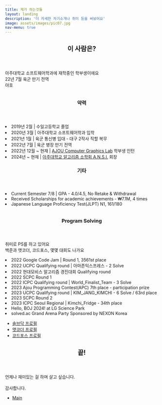 ```yaml
---
title: 제가 하는것들
layout: landing
description: '더 자세한 자기소개나 취미 등을 써놨어요'
image: assets/images/pic07.jpg
nav-menu: true
---
```


<!-- Main -->
<div id="main">

<!-- One -->
<section id="one">
	<div class="inner">
		<header class="major">
			<h2>이 사람은?</h2>
		</header>
		<p>
		아주대학교 소프트웨어학과에 재학중인 학부생이에요<br>
		22년 7월 육군 만기 전역<br>
		야호
		</p>
	</div>
</section>

<!-- Two -->
<section id="two" class="spotlights">
	<section>
		<a class="image">
			<img src="{% link assets/images/pic08.jpg %}" alt="" data-position="center center" />
		</a>
		<div class="content">
			<div class="inner">
				<header class="major">
					<h3>약력</h3>
				</header>
				<p>
				<li>
				2019년 2월 | 수일고등학교 졸업
				</li>
				<li>
				2020년 3월 | 아주대학교 소프트웨어학과 입학
				</li>
				<li>
				2021년 1월 | 육군 통신병 입대 - 대구 2작사 직할 복무
				</li>
				<li>
				2022년 7월 | 육군 병장 만기 전역
				</li>
				<li>
				2022년 12월 ~ 현재 | <a href = "http://cgl.ajou.ac.kr">AJOU Computer Graphics Lab</a> 학부생 인턴
				</li>
				<li>
				2024년 ~ 현재 | <a href = "http://ansi.ajou.club">아주대학교 알고리즘 소학회 A.N.S.I.</a> 회장
				</li>
				</p>
				<header class="major">
					<h3>기타</h3>
				</header>
				<p>
				<li>
				Current Semester 7/8 | GPA - 4.0/4.5, No Retake & Withdrawal
				</li>
				<li>
				Received Scholarships for academic achievements - ₩7.1M, 4 times
				</li>
				<li>
				Japanese Language Proficiency Test(JLPT) N1, 161/180
				</li>
				</p>
			</div>
		</div>
	</section>
	<section>
		<a class="image">
			<img src="{% link assets/images/pic09.jpg %}" alt="" data-position="top center" />
		</a>
		<div class="content">
			<div class="inner">
				<header class="major">
					<h3>Program Solving</h3>
				</header>
				<p>
				취미로 PS를 하고 있어요<br>
				백준과 앳코더, 코드포스, 몇몇 대회도 나가요<br>
				<li>
				2022 Google Code Jam | Round 1, 3561st place
				</li>
				<li>
				2022 UCPC Qualifying round | 아마존익스프레스 - 2 Solve
				</li>
				<li>
				2022 현대모비스 알고리즘 경진대회 Qualifying round
				</li>
				<li>
				2022 SCPC Round 1
				</li>
				<li>
				2022 ICPC Qualifying round | World_Finalist_Team - 3 Solve
				</li>
				<li>
				2023 Ajou Programming Contest(APC) 7th place - participation prize
				</li>
				<li>
				2023 UCPC Qualifying round | KIM_JANG_KIMCHI - 6 Solve / 63rd place
				</li>
				<li>
				2023 SCPC Round 2
				</li>
				<li>
				2023 ICPC Seoul Regional | Kimchi_Fridge - 34th place
				</li>
				<li>
				Hello, BOJ 2024! at LG Science Park
				</li>
				<li>
				solved.ac Grand Arena Party Sponsored by NEXON Korea
				</li>
				</p>
				<ul class="actions">
					<li><a href="https://solved.ac/profile/dbrua1222" class="button">솔브닥 프로필</a></li>
					<li><a href="https://atcoder.jp/users/RyuZU_" class="button">앳코더 프로필</a></li>
					<li><a href="https://codeforces.com/profile/RyuZU" class="button">코드포스 프로필</a></li>
				</ul>
			</div>
		</div>
	</section>
	<!-- <section>
		<div class="content">
			<div class="inner">
				<header class="major">
					<h3>게임</h3>
				</header>
				<p>
				주로 리듬게임과 액션 게임을 해요...<br>
				</p>
				<ul class="actions">
					<li><a href="http://steamcommunity.com/id/dbrua2000" class="button">RyuZU의 Steam 프로필</a></li>
				</ul>
			</div>
		</div>
	</section> -->
</section>

<!-- Three -->
<section id="three">
	<div class="inner">
		<header class="major">
			<h2>끝!</h2>
		</header>
		<p>
		언제나 재미있는 걸 하며 살고 싶습니다.
		<br>
		<br>
		감사합니다.</p>
		<ul class="actions">
			<li><a href="{{ "" | absolute_url }}/" class="button next">Main</a></li>
		</ul>
	</div>
</section>

</div>
